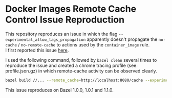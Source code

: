 # Docker Images Remote Cache Control Issue Reproduction
This repository reproduces an issue in which the flag `--experimental_allow_tags_propagation` apparently doesn't 
propagate the `no-cache` / `no-remote-cache` to actions used by the `container_image` rule.  
I first reported this issue [here](https://github.com/bazelbuild/rules_docker/issues/764#issuecomment-552329419).


I used the following command, followed by `bazel clean` several times to reproduce the issue and created a chrome 
tracing profile (see: profile.json.gz) in which remote-cache activity can be observed clearly. 
```bash
bazel build //... --remote_cache=http://localhost:8080/cache --experimental_allow_tags_propagation --profile=profile.json.gz --experimental_generate_json_trace_profile
```

This issue reproduces on Bazel 1.0.0, 1.0.1 and 1.1.0.
